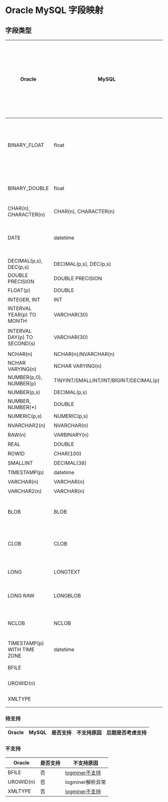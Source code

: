 # Oracle MySQL 字段映射

## 字段类型

|  Oracle | MySQL | 全量支持| 增量支持| 限制  | 后期是否考虑优化/支持|
| --- | --- | --- | --- | --- | --- |
| BINARY_FLOAT| float | 否 |否(insert 支持) | mysql 不支持Inf/-Inf/Nan数据,MySQL float类型无法精确匹配) | 是 |
| BINARY_DOUBLE | float |是| 是|mysql 不支持Inf/-Inf/Nan数据 |  |
| CHAR(n), CHARACTER(n) |CHAR(n), CHARACTER(n) |是| 是|  ||
| DATE | datetime | 是 | 是|MySQL 最大长度限制为6，Oracle为9|  |
| DECIMAL(p,s), DEC(p,s) | DECIMAL(p,s), DEC(p,s) | 是| 是 | |  |
| DOUBLE PRECISION | DOUBLE PRECISION | 否 |是| ||
| FLOAT(p) | DOUBLE | 是 |是| ||
| INTEGER, INT | INT | 是 |是| [极值问题](https://github.com/actiontech/dtle/issues/825)||
| INTERVAL YEAR(p) TO MONTH | VARCHAR(30) | 是 |是| 部分结果异常|是|
| INTERVAL DAY(p) TO SECOND(s) | VARCHAR(30) | 是 |是|同步结果以纳秒保存 |是|
| NCHAR(n) | NCHAR(n)/NVARCHAR(n) | 是 |是| |  |
| NCHAR VARYING(n) | NCHAR VARYING(n) | 是 |是| |  |
| NUMBER(p,0), NUMBER(p) | TINYINT/SMALLINT/INT/BIGINT/DECIMAL(p) | 是 |是| | |
| NUMBER(p,s) | DECIMAL(p,s) | 是| 是| |  |
| NUMBER, NUMBER(\*) | DOUBLE | 是| 是| | |
| NUMERIC(p,s) | NUMERIC(p,s) | 是| 是| | |
| NVARCHAR2(n) | NVARCHAR(n) | 是| 是| | |
| RAW(n) | VARBINARY(n) | 是 |是| |  |
| REAL | DOUBLE | 是 |是| |  |
| ROWID | CHAR(100) | 是 |是| |  |
| SMALLINT | DECIMAL(38) | 是 |是| |  |
| TIMESTAMP(p) | datetime | 是 |是| |  |
| VARCHAR(n) | VARCHAR(n) | 是 |是| ||
| VARCHAR2(n) | VARCHAR(n) | 是 |是| ||
| BLOB | BLOB | 否 |否|  当前解析逻辑无法获取完整数据||
| CLOB | CLOB | 否|否 |当前解析逻辑无法获取完整数据| |
| LONG | LONGTEXT | 否 | 否(insert 支持) | 不支持minus查询 | 是|
| LONG RAW | LONGBLOB | 否 |否(insert 支持) | |  是|
| NCLOB | NCLOB | 否 |否| 当前解析逻辑无法获取完整数据|是|
| TIMESTAMP(p) WITH TIME ZONE | datetime | 否 | 否 | 时区未解析 | 是 |
| BFILE | | 否 | 否 | [logminer不支持](https://docs.oracle.com/cd/B19306_01/server.102/b14215/logminer.htm#:~:text=set%20to%2010.2.0.0.-,Unsupported%20Datatypes%20and%20Table%20Storage%20Attributes,-LogMiner%20does%20not)  |
|UROWID(n) |  | 否 | 否 | logminer解析异常| 否 |
|XMLTYPE   | | 否 | 否| [logminer不支持](https://docs.oracle.com/cd/B19306_01/server.102/b14215/logminer.htm#:~:text=set%20to%2010.2.0.0.-,Unsupported%20Datatypes%20and%20Table%20Storage%20Attributes,-LogMiner%20does%20not)| 否|





### 待支持

|  Oracle | MySQL | 是否支持|不支持原因  |   后期是否考虑支持 |
| --- | --- | --- | --- | --- |


### 不支持

|  Oracle  | 是否支持|不支持原因  |  
| --- |  --- | --- | 
| BFILE | 否| [logminer不支持](https://docs.oracle.com/cd/B19306_01/server.102/b14215/logminer.htm#:~:text=set%20to%2010.2.0.0.-,Unsupported%20Datatypes%20and%20Table%20Storage%20Attributes,-LogMiner%20does%20not)  |
|UROWID(n)   | 否 | logminer解析异常| 
|XMLTYPE   | 否 | [logminer不支持](https://docs.oracle.com/cd/B19306_01/server.102/b14215/logminer.htm#:~:text=set%20to%2010.2.0.0.-,Unsupported%20Datatypes%20and%20Table%20Storage%20Attributes,-LogMiner%20does%20not)| 
